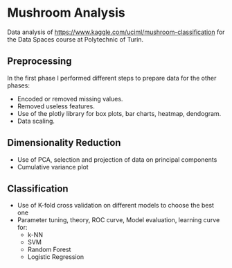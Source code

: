 # Mushroom Analysis
Data analysis of https://www.kaggle.com/uciml/mushroom-classification for the Data Spaces course at
Polytechnic of Turin.

## Preprocessing
In the first phase I performed different steps to prepare data for the other phases:

  - Encoded or removed missing values.
  - Removed useless features.
  - Use of the plotly library for box plots, bar charts, heatmap, dendogram.
  - Data scaling.

## Dimensionality Reduction

  - Use of PCA, selection and projection of data on principal components
  - Cumulative variance plot
  
## Classification

  - Use of K-fold cross validation on different models to choose the best one
  - Parameter tuning, theory, ROC curve, Model evaluation, learning curve for:
    - k-NN 
    - SVM 
    - Random Forest 
    - Logistic Regression

